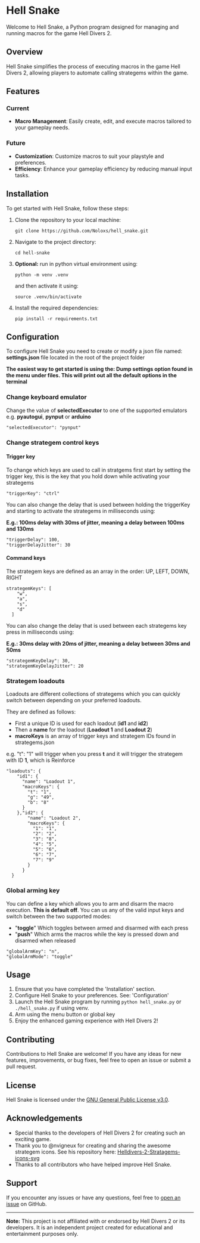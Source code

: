 # Hell Snake

Welcome to Hell Snake, a Python program designed for managing and running macros for the game Hell Divers 2.

## Overview

Hell Snake simplifies the process of executing macros in the game Hell Divers 2, allowing players to automate calling strategems within the game.

## Features
### Current

- **Macro Management**: Easily create, edit, and execute macros tailored to your gameplay needs.

### Future

- **Customization**: Customize macros to suit your playstyle and preferences.
- **Efficiency**: Enhance your gameplay efficiency by reducing manual input tasks.

## Installation

To get started with Hell Snake, follow these steps:

1. Clone the repository to your local machine:

    ```
    git clone https://github.com/Noloxs/hell_snake.git
    ```

2. Navigate to the project directory:

    ```
    cd hell-snake
    ```

3. __Optional:__ run in python virtual environment using:
    
    ```
    python -m venv .venv
    ```

    and then activate it using:

    ```
    source .venv/bin/activate
    ```

4. Install the required dependencies:

    ```
    pip install -r requirements.txt
    ```

## Configuration

To configure Hell Snake you need to create or modify a json file named: **settings.json** file located in the root of the project folder

__The easiest way to get started is using the: Dump settings option found in the menu under files. This will print out all the default options in the terminal__

### Change keyboard emulator
Change the value of __selectedExecutor__ to one of the supported emulators e.g. __pyautogui__, __pynput__ or __arduino__

```
"selectedExecutor": "pynput"
```

### Change strategem control keys

#### Trigger key
To change which keys are used to call in stratgems first start by setting the trigger key, this is the key that you hold down while activating your strategems

```
"triggerKey": "ctrl"
```

You can also change the delay that is used between holding the triggerKey and starting to activate the strategems in milliseconds using:

__E.g.: 100ms delay with 30ms of jitter, meaning a delay between 100ms and 130ms__

```
"triggerDelay": 100,
"triggerDelayJitter": 30
```

#### Command keys
The strategem keys are defined as an array in the order: UP, LEFT, DOWN, RIGHT

```
strategemKeys": [
    "w",
    "a",
    "s",
    "d"
  ]
```
You can also change the delay that is used between each strategems key press in milliseconds using:

__E.g.: 30ms delay with 20ms of jitter, meaning a delay between 30ms and 50ms__

```
"strategemKeyDelay": 30,
"strategemKeyDelayJitter": 20
```

### Strategem loadouts

Loadouts are different collections of strategems which you can quickly switch between depending on your preferred loadouts.

They are defined as follows:

- First a unique ID is used for each loadout (**id1** and **id2**)
- Then a **name** for the loadout (**Loadout 1** and **Loadout 2**)
- **macroKeys** is an array of trigger keys and strategem IDs found in strategems.json

e.g. "t": "1" will trigger when you press **t** and it will trigger the strategem with ID **1**, which is Reinforce

```
"loadouts": {
    "id1": {
      "name": "Loadout 1",
      "macroKeys": {
        "t": "1",
        "g": "49",
        "b": "8"
      }
    },"id2": {
        "name": "Loadout 2",
        "macroKeys": {
          "1": "1",
          "2": "2",
          "3": "8",
          "4": "5",
          "5": "6",
          "6": "7",
          "7": "9"
        }
      }
  }
```

### Global arming key
You can define a key which allows you to arm and disarm the macro execution. __This is default off__.
You can us any of the valid input keys and switch between the two supported modes:

- "**toggle**" Which toggles between armed and disarmed with each press
- "**push**" Which arms the macros while the key is pressed down and disarmed when released

```
"globalArmKey": "n",
"globalArmMode": "toggle"
```

## Usage

1. Ensure that you have completed the 'Installation' section.
2. Configure Hell Snake to your preferences. See: 'Configuration'
3. Launch the Hell Snake program by running `python hell_snake.py` or `./hell_snake.py` if using venv.
4. Arm using the menu button or global key
5. Enjoy the enhanced gaming experience with Hell Divers 2!

## Contributing

Contributions to Hell Snake are welcome! If you have any ideas for new features, improvements, or bug fixes, feel free to open an issue or submit a pull request. 

## License

Hell Snake is licensed under the [GNU General Public License v3.0](LICENSE.md).

## Acknowledgements

- Special thanks to the developers of Hell Divers 2 for creating such an exciting game.
- Thank you to @nvigneux for creating and sharing the awesome strategem icons. See his repository here: [Helldivers-2-Stratagems-icons-svg](https://github.com/nvigneux/Helldivers-2-Stratagems-icons-svg)
- Thanks to all contributors who have helped improve Hell Snake.

## Support

If you encounter any issues or have any questions, feel free to [open an issue](https://github.com/Noloxs/hell_snake/issues) on GitHub.

---

**Note:** This project is not affiliated with or endorsed by Hell Divers 2 or its developers. It is an independent project created for educational and entertainment purposes only.